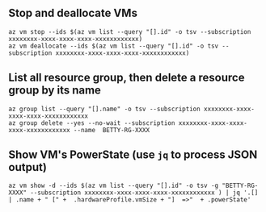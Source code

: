 ## Stop and deallocate VMs
```
az vm stop --ids $(az vm list --query "[].id" -o tsv --subscription xxxxxxxx-xxxx-xxxx-xxxx-xxxxxxxxxxxx)
az vm deallocate --ids $(az vm list --query "[].id" -o tsv --subscription xxxxxxxx-xxxx-xxxx-xxxx-xxxxxxxxxxxx)
```


## List all resource group, then delete a resource group by its name
```
az group list --query "[].name" -o tsv --subscription xxxxxxxx-xxxx-xxxx-xxxx-xxxxxxxxxxxx
az group delete --yes --no-wait --subscription xxxxxxxx-xxxx-xxxx-xxxx-xxxxxxxxxxxx --name  BETTY-RG-XXXX
```

## Show VM's PowerState (use ```jq``` to process JSON output)
```
az vm show -d --ids $(az vm list --query "[].id" -o tsv -g "BETTY-RG-XXXX" --subscription xxxxxxxx-xxxx-xxxx-xxxx-xxxxxxxxxxxx ) | jq '.[] | .name + " [" +  .hardwareProfile.vmSize + "]  =>"  + .powerState'
```
